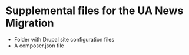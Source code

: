 # Supplemental files for the UA News Migration
- Folder with Drupal site configuration files
- A composer.json file
